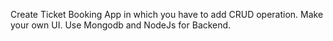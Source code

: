 Create Ticket Booking App in which you have to add CRUD operation. Make your own UI. Use Mongodb and NodeJs for Backend.